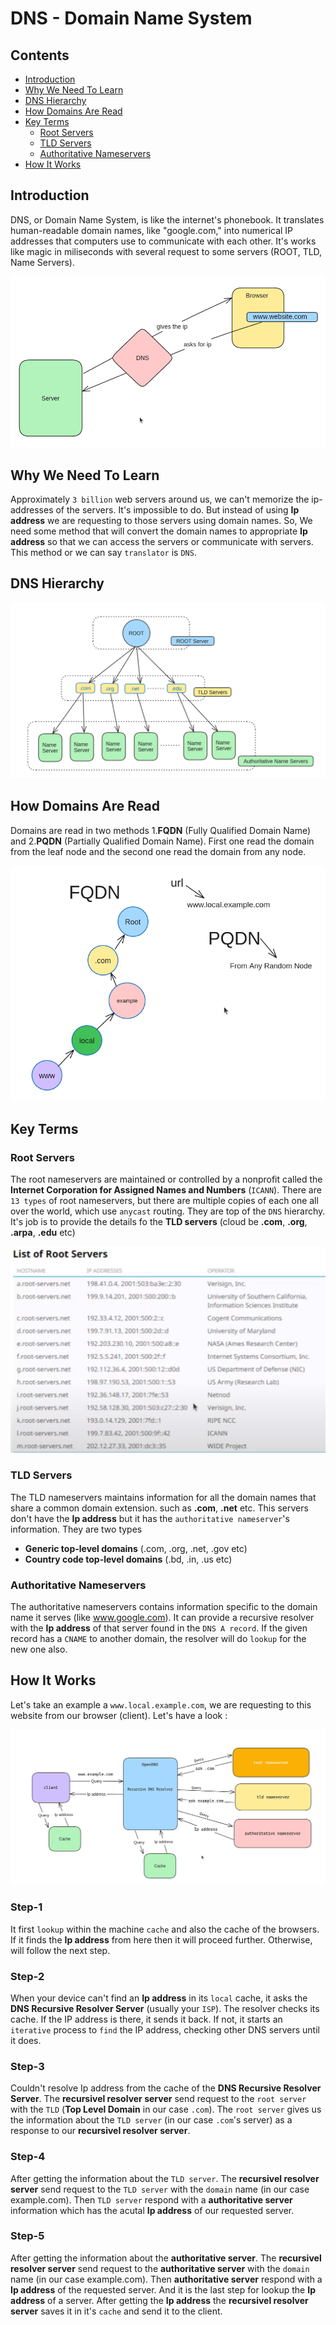 # DNS - Domain Name System

## Contents
 - [Introduction](#introduction)
 - [Why We Need To Learn](#why-we-need-to-learn)
 - [DNS Hierarchy](#dns-hierarchy)
 - [How Domains Are Read](#how-domains-are-read)
 - [Key Terms](#key-terms)
    - [Root Servers](#root-servers)
    - [TLD Servers](#tld-servers)
    - [Authoritative Nameservers](#authoritative-nameservers)
 - [How It Works](#how-it-works)

## Introduction
<justify>
DNS, or Domain Name System, is like the internet's phonebook. It translates human-readable domain names, like "google.com," into numerical IP addresses that computers use to communicate with each other.
 It's works like magic in miliseconds with several request to some servers (ROOT, TLD, Name Servers).
</justify>

![dns_introduction](https://github.com/REZ-OAN/Computer-Networks/blob/main/images/002.dns_intro.png)

## Why We Need To Learn 
<justify>

Approximately `3 billion` web servers around us, we can't memorize the ip-addresses of the servers. It's impossible to do. But instead of using **Ip address** we are requesting to those servers using domain names. So, We need some method that will convert the domain names to appropriate **Ip address** so that we can access the servers or communicate with servers. This method or we can say `translator` is `DNS`.
</justify>

## DNS Hierarchy

![dns_hierarchy](https://github.com/REZ-OAN/Computer-Networks/blob/main/images/003.dns_hierarchy.png)

## How Domains Are Read
Domains are read in two methods 1.**FQDN** (Fully Qualified Domain Name) and 2.**PQDN** (Partially Qualified Domain Name). First one read the domain from the leaf node and the second one read the domain from any node.

![reading_domain_fqdn_or_pqdn](https://github.com/REZ-OAN/Computer-Networks/blob/main/images/004.fqdn_pqdn.png)

## Key Terms

### Root Servers
The root nameservers are maintained or controlled by a nonprofit called the **Internet Corporation for Assigned Names and Numbers** (`ICANN`).  There are `13 types` of root nameservers, but there are multiple copies of each one all over the world, which use `anycast` routing. They are top of the `DNS` hierarchy. It's job is to provide the details fo the **TLD servers** (cloud be **.com**, **.org**, **.arpa**, **.edu** etc)

![root_server_list](https://github.com/REZ-OAN/Computer-Networks/blob/main/images/005.root_server_list.png)

### TLD Servers
The TLD nameservers maintains information for all the domain names that share a common domain extension. such as **.com**, **.net** etc. This servers don't have the **Ip address** but it has the `authoritative nameserver`'s information. They are two types 
 - **Generic top-level domains** (.com, .org, .net, .gov etc)
 - **Country code top-level domains** (.bd, .in, .us etc)

### Authoritative Nameservers
The authoritative nameservers contains information specific to the domain name it serves (like www.google.com). It can provide a recursive resolver with the **Ip address** of that server found in the `DNS A record`. If the given record has a `CNAME` to another domain, the resolver will do `lookup` for the new one also.

## How It Works
Let's take an example a `www.local.example.com`, we are requesting to this website from our browser (client).
Let's have a look :

![working_process](https://github.com/REZ-OAN/Computer-Networks/blob/main/images/006.working_process.png)

### Step-1
<justify>

It first `lookup` within the machine `cache` and also the cache of the browsers. If it finds the **Ip address** from here then it will proceed further. Otherwise, will follow the next step.
</justify>

### Step-2
<justify>

When your device can't find an **Ip address** in its `local` cache, it asks the **DNS Recursive Resolver Server** (usually your `ISP`). The resolver checks its cache. If the IP address is there, it sends it back. If not, it starts an `iterative` process to `find` the IP address, checking other DNS servers until it does.
</justify>

### Step-3
<justify>

Couldn't resolve Ip address from the cache of the **DNS Recursive Resolver Server**. The **recursivel resolver server** send request to the `root server` with the `TLD` (**Top Level Domain** in our case `.com`). The `root server` gives us the information about the `TLD server` (in our case `.com`'s server) as a response to our **recursivel resolver server**.
</justify>

### Step-4
<justify>

After getting the information about the `TLD server`. The **recursivel resolver server** send request to the `TLD server` with the `domain` name (in our case example.com). Then `TLD server` respond with a **authoritative server** information which has the acutal **Ip address** of our requested server.
</justify>

### Step-5
<justify>

After getting the information about the **authoritative server**. The **recursivel resolver server** send request to the **authoritative server** with the `domain` name (in our case example.com). Then **authoritative server** respond with a **Ip address** of the requested server. And it is the last step for lookup the **Ip address** of a server. After getting the **Ip address** the **recursivel resolver server** saves it in it's `cache` and send it to the client.
</justify>

